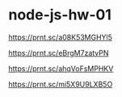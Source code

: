 # node-js-hw-01

https://prnt.sc/a08K53MGHYl5

https://prnt.sc/eBrgM7zatvPN

https://prnt.sc/ahqVoFsMPHKV

https://prnt.sc/mi5X9U9LXB5O
